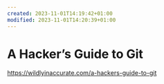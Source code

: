 ```yaml
---
created: 2023-11-01T14:19:42+01:00
modified: 2023-11-01T14:20:39+01:00
---
```


# A Hacker’s Guide to Git

https://wildlyinaccurate.com/a-hackers-guide-to-git
